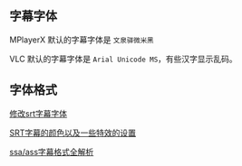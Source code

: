 ## 字幕字体
MPlayerX 默认的字幕字体是 `文泉驿微米黑`

VLC 默认的字幕字体是 `Arial Unicode MS`，有些汉字显示乱码。

## 字体格式

[修改srt字幕字体](http://zhidao.baidu.com/link?url=t4tQywx44xivnmX1ZuJpX5IVAytjfRg2yPM-3GnHUgrCM8S0gMG5dzrE0H3yhuIWiWY_uK3IdOG49SjKiEJa8K)

[SRT字幕的颜色以及一些特效的设置](http://blog.csdn.net/lishirong/article/details/41674123)

[ssa/ass字幕格式全解析](http://blog.csdn.net/winglyx/article/details/6791719)
